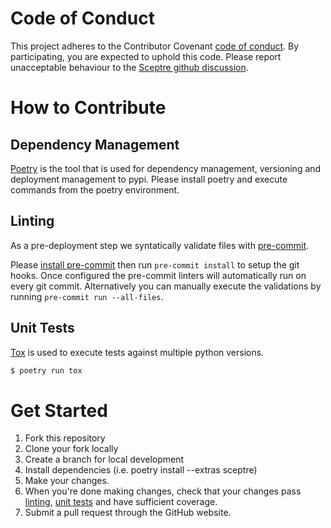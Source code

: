 # Code of Conduct

This project adheres to the Contributor Covenant
[code of conduct](http://contributor-covenant.org/version/1/4/). By
participating, you are expected to uphold this code. Please report unacceptable
behaviour to the [Sceptre github discussion](https://github.com/Sceptre/sceptre/discussions).

# How to Contribute

## Dependency Management

[Poetry](https://pypi.org/project/poetry/) is the tool that is used for
dependency management, versioning and deployment management to pypi.
Please install poetry and execute commands from the poetry environment.

## Linting

As a pre-deployment step we syntatically validate files with
[pre-commit](https://pre-commit.com).

Please [install pre-commit](https://pre-commit.com/#install) then run
`pre-commit install` to setup the git hooks.  Once configured the pre-commit
linters will automatically run on every git commit.  Alternatively you
can manually execute the validations by running `pre-commit run --all-files`.

## Unit Tests

[Tox](https://pypi.org/project/tox/) is used to execute tests against multiple
python versions.

```bash
$ poetry run tox
```

# Get Started

1. Fork this repository
2. Clone your fork locally
3. Create a branch for local development
4. Install dependencies (i.e. poetry install --extras sceptre)
5. Make your changes.
5. When you're done making changes, check that your changes pass
   [linting](#Linting), [unit tests](#Unit-Tests) and have
   sufficient coverage.
6. Submit a pull request through the GitHub website.
